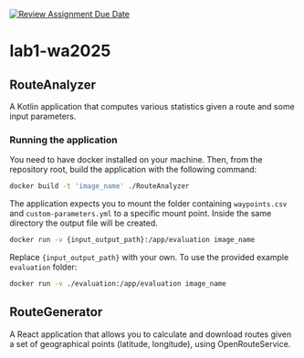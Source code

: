 [![Review Assignment Due Date](https://classroom.github.com/assets/deadline-readme-button-22041afd0340ce965d47ae6ef1cefeee28c7c493a6346c4f15d667ab976d596c.svg)](https://classroom.github.com/a/vlo9idtn)
# lab1-wa2025

## RouteAnalyzer

A Kotlin application that computes various statistics given a route and some input parameters.

###
### Running the application
You need to have docker installed on your machine.
Then, from the repository root, build the application with the following command: 
```bash
docker build -t 'image_name' ./RouteAnalyzer
```

The application expects you to mount the folder containing `waypoints.csv` and `custom-parameters.yml` to a specific mount point. Inside the same directory the output file will be created. 
```bash
docker run -v {input_output_path}:/app/evaluation image_name
```
Replace `{input_output_path}` with your own. To use the provided example `evaluation` folder:
```bash
docker run -v ./evaluation:/app/evaluation image_name
```

## RouteGenerator

A React application that allows you to calculate and download routes given a set of geographical points (latitude, longitude), using OpenRouteService.